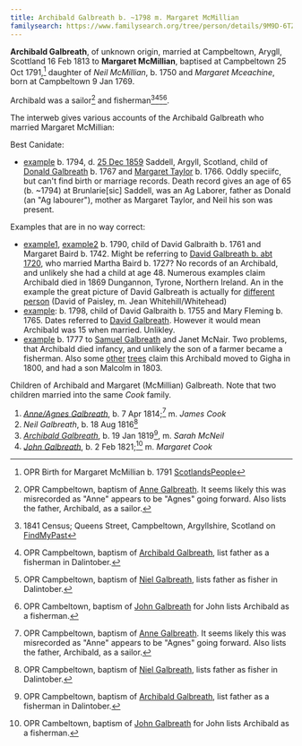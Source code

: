 ```yaml
---
title: Archibald Galbreath b. ~1798 m. Margaret McMillian
familysearch: https://www.familysearch.org/tree/person/details/9M9D-6TZ
---
```

**Archibald Galbreath**, of unknown origin, married at Campbeltown, Arygll, Scottland 16 Feb 1813 to **Margaret McMillian**, baptised at Campbeltown 25 Oct 1791,[^margaret] daughter of *Neil McMillian*, b. 1750 and *Margaret Mceachine*, born at Campbeltown 9 Jan 1769.

Archibald was a sailor[^anne-birth] and fisherman[^1841][^archibald-birth][^niel-birth][^john-birth].

The interweb gives various accounts of the Archibald Galbreath who married Margaret McMillian:

Best Canidate:

- [example](https://www.ancestry.com/family-tree/person/tree/160758279/person/332228639229/facts) b. 1794, d. [25 Dec 1859](https://www.scotlandspeople.gov.uk/record-results?search_type=people&dl_cat=statutory&dl_rec=statutory-deaths&surname=galbr&surname_so=starts&forename=archibald&forename_so=starts&other_surname_so=exact&mmsurname=taylor&mmsurname_so=exact&sex=M&from_year=1859&to_year=1859&birth_year_range=1&county=ARGYLL&record_type=stat_deaths) Saddell, Argyll, Scotland, child of [Donald Galbreath](https://www.scotlandspeople.gov.uk/record-results?search_type=people&event=%28B%20OR%20C%20OR%20S%29&record_type%5B0%5D=opr_births&church_type=Old%20Parish%20Registers&dl_cat=church&dl_rec=church-births-baptisms&surname=galbreath&surname_so=syn&forename=donald&forename_so=syn&sex=M&from_year=1760&to_year=1770&parent_names_so=exact&parent_name_two_so=exact&record=Church%20of%20Scotland%20%28old%20parish%20registers%29%20Roman%20Catholic%20Church%20Other%20churches) b. 1767 and [Margaret Taylor](https://www.scotlandspeople.gov.uk/record-results?search_type=people&event=%28B%20OR%20C%20OR%20S%29&record_type%5B0%5D=opr_births&church_type=Old%20Parish%20Registers&dl_cat=church&dl_rec=church-births-baptisms&surname=taylor&surname_so=exact&forename=margaret&forename_so=starts&sex=F&from_year=1766&to_year=1766&parent_names=taylor&parent_names_so=exact&parent_name_two=brown&parent_name_two_so=exact&county=ARGYLL&record=Church%20of%20Scotland%20%28old%20parish%20registers%29%20Roman%20Catholic%20Church%20Other%20churches) b. 1766. Oddly speciifc, but can't find birth or marriage records.  Death record gives an age of 65 (b. ~1794) at Brunlarie[sic] Saddell, was an Ag Laborer, father as Donald (an "Ag labourer"), mother as Margaret Taylor, and Neil his son was present.

Examples that are in no way correct:

- [example1](https://www.ancestry.com/family-tree/person/tree/168792408/person/302189590160/facts), [example2](https://www.ancestry.com/family-tree/person/tree/159257411/person/272096895326/facts) b. 1790, child of David Galbraith b. 1761 and Margaret Baird b. 1742.  Might be referring to [David Galbreath b. abt 1720](galbreath-david-abt-1720.md), who married Martha Baird b. 1727? No records of an Archibald, and unlikely she had a child at age 48. Numerous examples claim Archibald died in 1869 Dungannon, Tyrone, Northern Ireland.  An in the example the great picture of David Galbreath is actually for [different person](https://www.ancestry.com/family-tree/person/tree/54711808/person/13702841868/facts) (David of Paisley, m. Jean Whitehill/Whitehead)
- [example](https://www.ancestry.com/family-tree/person/tree/47214813/person/6745410623/facts): b. 1798, child of David Galbraith b. 1755 and Mary Fleming b. 1765. Dates referred to [David Galbreath](galbreath-david-1755.md).  However it would mean Archibald was 15 when married.  Unlikley.
- [example](https://www.ancestry.com/family-tree/person/tree/152356798/person/202054166940/facts) b. 1777 to [Samuel Galbreath](/galbreath-samuel-1736.md) and Janet McNair.  Two problems, that Archibald died infancy, and unlikely the son of a farmer became a fisherman. Also some [other](https://www.ancestry.com/family-tree/person/tree/28530647/person/332054882446/facts) [trees](https://www.ancestry.com/family-tree/person/tree/153785869/person/372034170104/facts) claim this Archibald moved to Gigha in 1800, and had a son Malcolm in 1803.

Children of Archibald and Margaret (McMillian) Galbreath.  Note that two children married into the same *Cook* family.

1. *[Anne/Agnes Galbreath](galbreath-agnes-1814.md)*, b. 7 Apr 1814;[^anne-birth] m. *James Cook*
2. *Neil Galbreath*, b. 18 Aug 1816[^niel-birth]
3. *[Archibald Galbreath](galbreath-archibald-1819.md)*, b. 19 Jan 1819[^archibald-birth], m. *Sarah McNeil*
4. *[John Galbreath](galbreath-john-1821.md)*, b. 2 Feb 1821;[^john-birth] m. *Margaret Cook*

[^anne-birth]: OPR Campbeltown, baptism of [Anne Galbreath](/sources/opr-campbeltown-births.md#1814-04-07-anne-galbreath).  It seems likely this was misrecorded as "Anne" appears to be "Agnes" going forward.  Also lists the father, Archibald, as a sailor.

[^niel-birth]: OPR Campbeltown, baptism of [Niel Galbreath](/sources/opr-campbeltown-births.md#1816-08-18-niel-galbreath), lists father as fisher in Dalintober.

[^archibald-birth]: OPR Campbeltown, baptism of [Archibald Galbreath](/sources/opr-campbeltown-births.md#1819-01-19-archibald-galbreath), list father as a fisherman in Dalintober.

[^john-birth]: OPR Cambeltown, baptism of [John Galbreath](/sources/opr-campbeltown-births.md#1821-02-02-john-galbreath) for John lists Archibald as a fisherman.

[^marriage]: OPR Marriage on [ScotlandsPeople](https://www.scotlandspeople.gov.uk/record-results?search_type=people&event=M&record_type%5B0%5D=opr_marriages&church_type=Old%20Parish%20Registers&dl_cat=church&dl_rec=church-banns-marriages&surname=galbr&surname_so=starts&forename=archibald&forename_so=syn&sex=M&spouse_name=macmillan&spouse_name_so=exact&record=Church%20of%20Scotland%20%28old%20parish%20registers%29%20Roman%20Catholic%20Church%20Other%20churches)

[^children]: OPR Children on [ScotlandsPeople](https://www.scotlandspeople.gov.uk/record-results?search_type=people&event=%28B%20OR%20C%20OR%20S%29&record_type%5B0%5D=opr_births&church_type=Old%20Parish%20Registers&dl_cat=church&dl_rec=church-births-baptisms&surname=galbr&surname_so=starts&forename_so=syn&from_year=1814&to_year=1821&parent_names=galb&parent_names_so=starts&parent_name_two=macmillan&parent_name_two_so=fuzzy&county=ARGYLL&record=Church%20of%20Scotland%20%28old%20parish%20registers%29%20Roman%20Catholic%20Church%20Other%20churches&sort=asc&order=Date&field=year)

[^margaret]: OPR Birth for Margaret McMillian b. 1791 [ScotlandsPeople](https://www.scotlandspeople.gov.uk/record-results?search_type=people&event=%28B%20OR%20C%20OR%20S%29&record_type%5B0%5D=opr_births&church_type=Old%20Parish%20Registers&dl_cat=church&dl_rec=church-births-baptisms&surname=McMillian&surname_so=syn&forename=margaret&forename_so=exact&sex=F&from_year=1791&to_year=1791&parent_names_so=exact&parent_name_two_so=exact&county=ARGYLL&record=Church%20of%20Scotland%20%28old%20parish%20registers%29%20Roman%20Catholic%20Church%20Other%20churches&rd_real_name%5B0%5D=CAMPBELTOWN%20%28LANDWARD%29%20OR%20CAMPBELTOWN%20%28BURGH%29%20OR%20CAMPBELTOWN&rd_display_name%5B0%5D=CAMPBELTOWN%20%28LANDWARD%29%7CCAMPBELTOWN%20%28BURGH%29%7CCAMPBELTOWN_CAMPBELTOWN&rd_label%5B0%5D=CAMPBELTOWN&rd_name%5B0%5D=CAMPBELTOWN%20%2ALANDWARD%2A%20OR%20CAMPBELTOWN%20%2ABURGH%2A%20OR%20CAMPBELTOWN)

[^1841]: 1841 Census; Queens Street, Campbeltown, Argyllshire, Scotland on [FindMyPast](https://www.findmypast.com/transcript?id=GBC/1841/0016606243)

